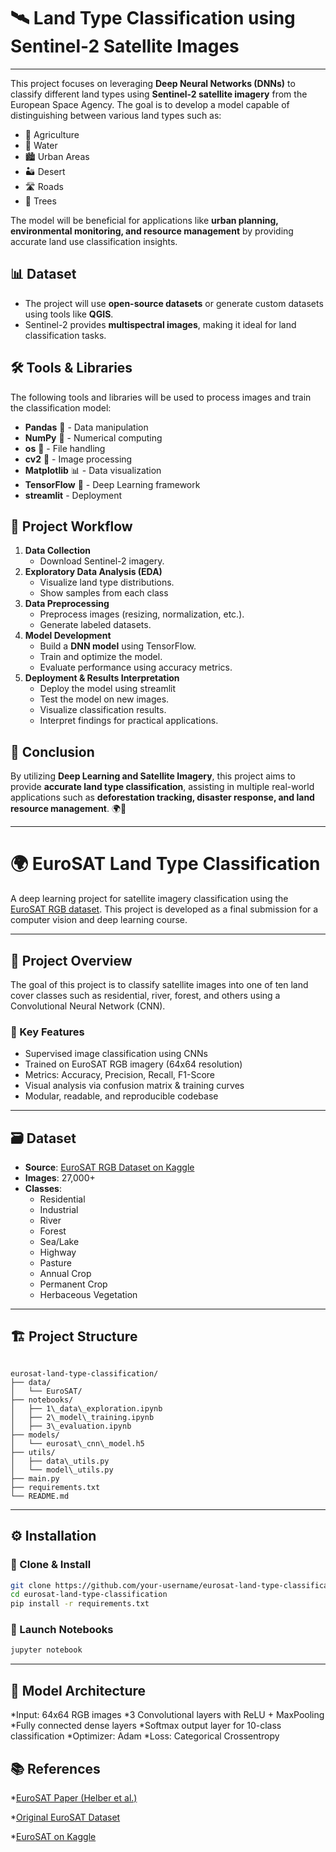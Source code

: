 # 🛰️ Land Type Classification using Sentinel-2 Satellite Images

---

This project focuses on leveraging **Deep Neural Networks (DNNs)** to classify different land types using **Sentinel-2 satellite imagery** from the European Space Agency. The goal is to develop a model capable of distinguishing between various land types such as:

- 🌾 Agriculture  
- 🌊 Water  
- 🏙️ Urban Areas  
- 🏜️ Desert  
- 🛣️ Roads  
- 🌳 Trees  

The model will be beneficial for applications like **urban planning, environmental monitoring, and resource management** by providing accurate land use classification insights.

## 📊 Dataset

- The project will use **open-source datasets** or generate custom datasets using tools like **QGIS**.
- Sentinel-2 provides **multispectral images**, making it ideal for land classification tasks.

## 🛠 Tools & Libraries

The following tools and libraries will be used to process images and train the classification model:

- **Pandas** 🐼 - Data manipulation
- **NumPy** 🔢 - Numerical computing
- **os** 📂 - File handling
- **cv2** 📸 - Image processing
- **Matplotlib** 📊 - Data visualization
- **TensorFlow** 🤖 - Deep Learning framework
- **streamlit** - Deployment

## 🚀 Project Workflow

1. **Data Collection**
   - Download Sentinel-2 imagery.
2. **Exploratory Data Analysis (EDA)**
   - Visualize land type distributions.
   - Show samples from each class
3. **Data Preprocessing**
   - Preprocess images (resizing, normalization, etc.).
   - Generate labeled datasets.
4. **Model Development**
   - Build a **DNN model** using TensorFlow.
   - Train and optimize the model.
   - Evaluate performance using accuracy metrics.
5. **Deployment & Results Interpretation**
   - Deploy the model using streamlit
   - Test the model on new images.
   - Visualize classification results.
   - Interpret findings for practical applications.

## 🔗 Conclusion

By utilizing **Deep Learning and Satellite Imagery**, this project aims to provide **accurate land type classification**, assisting in multiple real-world applications such as **deforestation tracking, disaster response, and land resource management**. 🌍📡

---
# 🌍 EuroSAT Land Type Classification

A deep learning project for satellite imagery classification using the [EuroSAT RGB dataset](https://www.kaggle.com/code/swaroopsrisailam/eurosat-land-classification). This project is developed as a final submission for a computer vision and deep learning course.

---

## 📌 Project Overview

The goal of this project is to classify satellite images into one of ten land cover classes such as residential, river, forest, and others using a Convolutional Neural Network (CNN).

### 🧠 Key Features

- Supervised image classification using CNNs
- Trained on EuroSAT RGB imagery (64x64 resolution)
- Metrics: Accuracy, Precision, Recall, F1-Score
- Visual analysis via confusion matrix & training curves
- Modular, readable, and reproducible codebase

---

## 🗃️ Dataset

- **Source**: [EuroSAT RGB Dataset on Kaggle](https://www.kaggle.com/code/swaroopsrisailam/eurosat-land-classification)
- **Images**: 27,000+
- **Classes**:
  - Residential
  - Industrial
  - River
  - Forest
  - Sea/Lake
  - Highway
  - Pasture
  - Annual Crop
  - Permanent Crop
  - Herbaceous Vegetation

---

## 🏗️ Project Structure

```

eurosat-land-type-classification/
├── data/                    
│   └── EuroSAT/
├── notebooks/            
│   ├── 1\_data\_exploration.ipynb
│   ├── 2\_model\_training.ipynb
│   ├── 3\_evaluation.ipynb
├── models/                  
│   └── eurosat\_cnn\_model.h5
├── utils/                   
│   ├── data\_utils.py
│   └── model\_utils.py
├── main.py                   
├── requirements.txt
└── README.md

```

---

## ⚙️ Installation

### 🐍 Clone & Install

```bash
git clone https://github.com/your-username/eurosat-land-type-classification.git
cd eurosat-land-type-classification
pip install -r requirements.txt
````

### 🧪 Launch Notebooks

```bash
jupyter notebook
```

---

## 🧠 Model Architecture

*Input: 64x64 RGB images
*3 Convolutional layers with ReLU + MaxPooling
*Fully connected dense layers
*Softmax output layer for 10-class classification
*Optimizer: Adam
*Loss: Categorical Crossentropy

## 📚 References

*[EuroSAT Paper (Helber et al.)](https://arxiv.org/abs/1709.00029)

*[Original EuroSAT Dataset](https://github.com/phelber/eurosat)

*[EuroSAT on Kaggle](https://www.kaggle.com/code/swaroopsrisailam/eurosat-land-classification)
